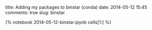 title: Adding my packages to binstar (conda)
date:  2014-05-12 15:45
comments: true
slug: binstar

{% notebook 2014-05-12-binstar.ipynb cells[1:] %}
